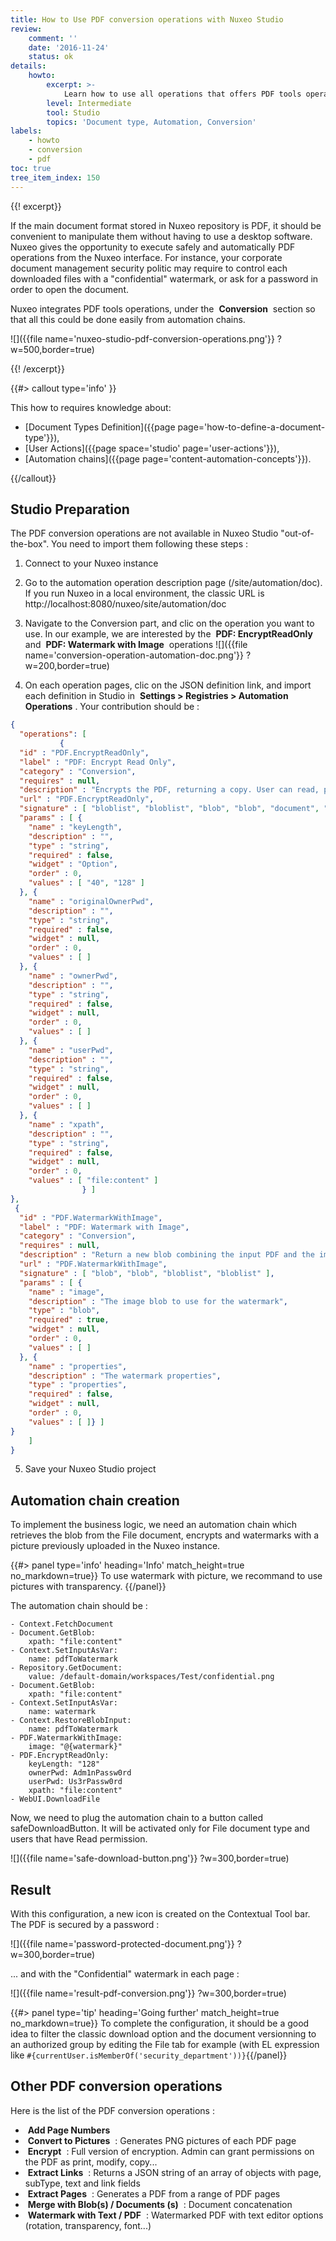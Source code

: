 ```yaml
---
title: How to Use PDF conversion operations with Nuxeo Studio
review:
    comment: ''
    date: '2016-11-24'
    status: ok
details:
    howto:
        excerpt: >-
            Learn how to use all operations that offers PDF tools operations from Nuxeo Studio : Watermarks, page numbers, document merging...
        level: Intermediate
        tool: Studio
        topics: 'Document type, Automation, Conversion'
labels:
    - howto
    - conversion
    - pdf
toc: true
tree_item_index: 150
---
```


{{! excerpt}}

If the main document format stored in Nuxeo repository is PDF, it should be convenient to manipulate them without having to use a desktop software. Nuxeo gives the opportunity to execute safely and automatically PDF operations from the Nuxeo interface. For instance, your corporate document management security politic may require to control each downloaded files with a "confidential" watermark, or ask for a password in order to open the document.  

Nuxeo integrates PDF tools operations, under the &nbsp;**Conversion**&nbsp; section so that all this could be done easily from automation chains.

![]({{file name='nuxeo-studio-pdf-conversion-operations.png'}} ?w=500,border=true)

{{! /excerpt}}

{{#> callout type='info' }}

This how to requires knowledge about:

*   [Document Types Definition]({{page page='how-to-define-a-document-type'}}),
*   [User Actions]({{page space='studio' page='user-actions'}}),
*   [Automation chains]({{page page='content-automation-concepts'}}).

{{/callout}}

## Studio Preparation

The PDF conversion operations are not available in Nuxeo Studio "out-of-the-box". You need to import them following these steps :

1. Connect to your Nuxeo instance

2. Go to the automation operation description page (/site/automation/doc). If you run Nuxeo in a local environment, the classic URL is http://localhost:8080/nuxeo/site/automation/doc

3. Navigate to the  Conversion part, and clic on the operation you want to use. In our example, we are interested by the &nbsp;**PDF: EncryptReadOnly**&nbsp; and &nbsp;**PDF: Watermark with Image**&nbsp; operations
![]({{file name='conversion-operation-automation-doc.png'}} ?w=200,border=true)

4. On each operation pages, clic on the JSON definition link, and import each definition in Studio in &nbsp;**Settings > Registries > Automation Operations**&nbsp;. Your contribution should be :


```json
{
  "operations": [
           {
  "id" : "PDF.EncryptReadOnly",
  "label" : "PDF: Encrypt Read Only",
  "category" : "Conversion",
  "requires" : null,
  "description" : "Encrypts the PDF, returning a copy. User can read, print and copy but cannot modify. originalOwnerPwd is used if the PDF was originally encrypted. If ownerPwd is empty, use originalOwnerPwd to encrypt. If no keyLength is provided, use 128. If the operation is ran on Document(s), xpath lets you specificy where to get the blob from (default: file:content).",
  "url" : "PDF.EncryptReadOnly",
  "signature" : [ "bloblist", "bloblist", "blob", "blob", "document", "blob", "documents", "bloblist" ],
  "params" : [ {
    "name" : "keyLength",
    "description" : "",
    "type" : "string",
    "required" : false,
    "widget" : "Option",
    "order" : 0,
    "values" : [ "40", "128" ]
  }, {
    "name" : "originalOwnerPwd",
    "description" : "",
    "type" : "string",
    "required" : false,
    "widget" : null,
    "order" : 0,
    "values" : [ ]
  }, {
    "name" : "ownerPwd",
    "description" : "",
    "type" : "string",
    "required" : false,
    "widget" : null,
    "order" : 0,
    "values" : [ ]
  }, {
    "name" : "userPwd",
    "description" : "",
    "type" : "string",
    "required" : false,
    "widget" : null,
    "order" : 0,
    "values" : [ ]
  }, {
    "name" : "xpath",
    "description" : "",
    "type" : "string",
    "required" : false,
    "widget" : null,
    "order" : 0,
    "values" : [ "file:content" ]   
                } ]
},
 {
  "id" : "PDF.WatermarkWithImage",
  "label" : "PDF: Watermark with Image",
  "category" : "Conversion",
  "requires" : null,
  "description" : "Return a new blob combining the input PDF and the image blob.",
  "url" : "PDF.WatermarkWithImage",
  "signature" : [ "blob", "blob", "bloblist", "bloblist" ],
  "params" : [ {
    "name" : "image",
    "description" : "The image blob to use for the watermark",
    "type" : "blob",
    "required" : true,
    "widget" : null,
    "order" : 0,
    "values" : [ ]
  }, {
    "name" : "properties",
    "description" : "The watermark properties",
    "type" : "properties",
    "required" : false,
    "widget" : null,
    "order" : 0,
    "values" : [ ]} ]
}   
    ]
}
```
5. Save your Nuxeo Studio project

## Automation chain creation

To implement the business logic, we need an automation chain which retrieves the blob from the File document, encrypts and watermarks with a picture previously uploaded in the Nuxeo instance.

{{#> panel type='info' heading='Info' match_height=true no_markdown=true}}
To use watermark with picture, we recommand to use pictures with transparency.
{{/panel}}

The automation chain should be :

```
- Context.FetchDocument
- Document.GetBlob:
    xpath: "file:content"
- Context.SetInputAsVar:
    name: pdfToWatermark
- Repository.GetDocument:
    value: /default-domain/workspaces/Test/confidential.png
- Document.GetBlob:
    xpath: "file:content"
- Context.SetInputAsVar:
    name: watermark
- Context.RestoreBlobInput:
    name: pdfToWatermark
- PDF.WatermarkWithImage:
    image: "@{watermark}"
- PDF.EncryptReadOnly:
    keyLength: "128"
    ownerPwd: Adm1nPassw0rd
    userPwd: Us3rPassw0rd
    xpath: "file:content"
- WebUI.DownloadFile
```

Now, we need to plug the automation chain to a button called safeDownloadButton. It will be activated only for File document type and users that have Read permission.

![]({{file name='safe-download-button.png'}} ?w=300,border=true)

## Result

With this configuration, a new icon is created on the Contextual Tool bar. The PDF is secured by a password :

![]({{file name='password-protected-document.png'}} ?w=300,border=true)

... and with the "Confidential" watermark in each page :

![]({{file name='result-pdf-conversion.png'}} ?w=300,border=true)


{{#> panel type='tip' heading='Going further' match_height=true no_markdown=true}}
To complete the configuration, it should be a good idea to filter the classic download option and the document versionning to an authorized group by editing the File tab for example (with EL expression like ``#{currentUser.isMemberOf('security_department'))}``{{/panel}}

## Other PDF conversion operations

Here is the list of the PDF conversion operations :

*  &nbsp;**Add Page Numbers**&nbsp;
*  &nbsp;**Convert to Pictures**&nbsp; : Generates PNG pictures of each PDF page
*  &nbsp;**Encrypt**&nbsp; : Full version of encryption. Admin can grant permissions on the PDF as print, modify, copy...
*  &nbsp;**Extract Links**&nbsp; : Returns a JSON string of an array of objects with page, subType, text and link fields
*  &nbsp;**Extract Pages**&nbsp; : Generates a PDF from a range of PDF pages
*  &nbsp;**Merge with Blob(s) / Documents (s)**&nbsp; : Document concatenation
*  &nbsp;**Watermark with Text / PDF**&nbsp; : Watermarked PDF with text editor options (rotation, transparency, font...) 
